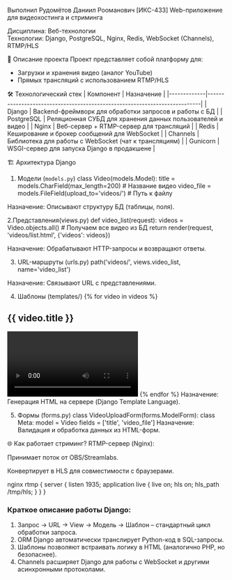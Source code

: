  Выполнил Рудомётов Даниил Рооманович [ИКС-433]
 Web-приложение для видеохостинга и стриминга

Дисциплина: Веб-технологии  
Технологии: Django, PostgreSQL, Nginx, Redis, WebSocket (Channels), RTMP/HLS  



📌 Описание проекта
Проект представляет собой платформу для:
- Загрузки и хранения видео (аналог YouTube)
- Прямых трансляций с использованием RTMP/HLS



 🛠 Технологический стек
| Компонент   | Назначение                                                                |
|-------------|---------------------------------------------------------------------------|
| Django      | Backend-фреймворк для обработки запросов и работы с БД                    |
| PostgreSQL  | Реляционная СУБД для хранения данных пользователей и видео                |
| Nginx       | Веб-сервер + RTMP-сервер для трансляций                                   |
| Redis       | Кеширование и брокер сообщений для WebSocket                              |
| Channels    | Библиотека для работы с WebSocket (чат к трансляциям)                     |
| Gunicorn    | WSGI-сервер для запуска Django в продакшене                               |



 🏗 Архитектура Django
 1. Модели (`models.py`)
class Video(models.Model):
    title = models.CharField(max_length=200)  # Название видео
    video_file = models.FileField(upload_to='videos/')  # Путь к файлу

Назначение: Описывают структуру БД (таблицы, поля).


 2.Представления(views.py)
def video_list(request):
    videos = Video.objects.all()  # Получаем все видео из БД
    return render(request, 'videos/list.html', {'videos': videos})

Назначение: Обрабатывают HTTP-запросы и возвращают ответы.


3. URL-маршруты (urls.py)
path('videos/', views.video_list, name='video_list')

Назначение: Связывают URL с представлениями.


4. Шаблоны (templates/)
{% for video in videos %}
  <h2>{{ video.title }}</h2>
  <video src="{{ video.video_file.url }}"></video>
{% endfor %}
Назначение: Генерация HTML на сервере (Django Template Language).


5. Формы (forms.py)
class VideoUploadForm(forms.ModelForm):
    class Meta:
        model = Video
        fields = ['title', 'video_file']
Назначение: Валидация и обработка данных из HTML-форм.


🌐 Как работает стриминг?
RTMP-сервер (Nginx):

Принимает поток от OBS/Streamlabs.

Конвертирует в HLS для совместимости с браузерами.

nginx
rtmp {
    server {
        listen 1935;
        application live {
            live on;
            hls on;
            hls_path /tmp/hls;
        }
    }
}

### Краткое описание работы Django:
1. Запрос → URL → View → Модель → Шаблон – стандартный цикл обработки запроса.
2. ORM Django автоматически транслирует Python-код в SQL-запросы.
3. Шаблоны позволяют встраивать логику в HTML (аналогично PHP, но безопаснее).
4. Channels расширяет Django для работы с WebSocket и другими асинхронными протоколами.






